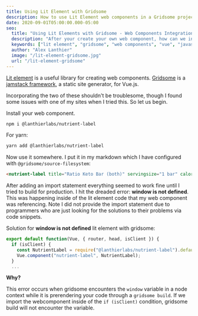 ```yaml
---
title: Using Lit Element with Gridsome
description: How to use Lit Element web components in a Gridsome project
date: 2020-09-01T05:00:00.000-05:00
seo:
  title: "Using Lit Elements with Gridsome - Web Components Integration"
  description: "After your create your own web component, how can we incorporate these elements into Gridsome? Learn how to integrate Lit Element web components with Gridsome."
  keywords: ["lit element", "gridsome", "web components", "vue", "javascript", "frontend"]
  author: "Alex Lanthier"
  image: "/lit-element-gridsome.jpg"
  url: "/lit-element-gridsome"
---
```


[Lit element](https://lit-element.polymer-project.org/) is a useful library for creating web components. [Gridsome](https://gridsome.org/) is a [jamstack framework](https://jamstack.org/), a static site generator, for Vue.js.

Incorporating the two of these shouldn't be troublesome, though I found some issues with one of my sites when I tried this. So let us begin.

Install your web component.

```bash
npm i @lanthierlabs/nutrient-label
```

For yarn:

```bash
yarn add @lanthierlabs/nutrient-label
```

Now use it somewhere. I put it in my markdown which I have configured with `@gridsome/source-filesystem`:

```html
<nutrient-label title="Ratio Keto Bar (both)" servingsize="1 bar" calories="220" fat="17" saturatedfat="5" carbohydrates="5" protein="12"></nutrient-label>
```

After adding an import statement everything seemed to work fine until I tried to build for production. I hit the dreaded error: **window is not defined**. This was happening inside of the lit element code that my web component was referencing. Note I did not provide the import statement due to programmers who are just looking for the solutions to their problems via code snippets.

Solution for **window is not defined** lit element with gridsome:

```javascript
export default function(Vue, { router, head, isClient }) {
  if (isClient) {
    const NutrientLabel = require("@lanthierlabs/nutrient-label").default;
    Vue.component("nutrient-label", NutrientLabel);  
  }
  ...
```

**Why?**

This error occurs when gridsome encounters the `window` variable in a node context while it is prerendering your code through a `gridsome build`. If we import the webcomponent inside of the `if (isClient)` condition, gridsome build will not encounter the variable. 